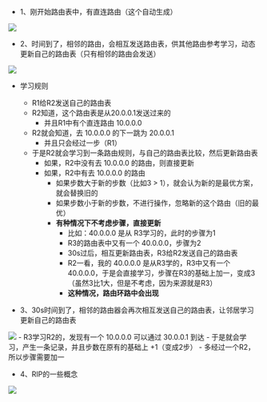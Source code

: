 - 1、刚开始路由表中，有直连路由（这个自动生成）
<img src='https://lsz.net.cn/node/imgs/b69d06428c3bc9ded64c894bc927864f.png' />

- 2、时间到了，相邻的路由，会相互发送路由表，供其他路由参考学习，动态更新自己的路由表（只有相邻的路由会发送）
<img src='https://lsz.net.cn/node/imgs/c4032e5acaa6d803c8f65638a9c50263.png' />
  
  - 学习规则
    - R1给R2发送自己的路由表
    - R2知道，这个路由表是从20.0.0.1发送过来的
      - 并且R1中有个直连路由 10.0.0.0
    - R2就会知道，去 10.0.0.0 的下一跳为 20.0.0.1
      - 并且只会经过一步（R1）
    - 于是R2就会学习到一条路由规则，与自己的路由表比较，然后更新路由表
      - 如果，R2中没有去 10.0.0.0 的路由，则直接更新
      - 如果，R2中有去 10.0.0.0 的路由
        - 如果步数大于新的步数（比如3 > 1），就会认为新的是最优方案，就会替换旧的
        - 如果步数小于新的步数，不进行操作，忽略新的这个路由（旧的最优）
        - **有种情况下不考虑步骤，直接更新**
          - 比如：40.0.0.0 是从 R3学习的，此时的步骤为1
          - R3的路由表中又有一个 40.0.0.0，步骤为2
          - 30s过后，相互更新路由表，R3给R2发送自己的路由表
          - R2一看，我的 40.0.0.0 是从R3学的，R3中又有一个 40.0.0.0，于是会直接学习，步骤在R3的基础上加一，变成3（虽然3比1大，但是不考虑，因为来源就是R3）
          - **这种情况，路由环路中会出现**

- 3、30s时间到了，相邻的路由器会再次相互发送自己的路由表，让邻居学习更新自己的路由表
<img src='https://lsz.net.cn/node/imgs/8f8e784d91a59199f1bc3aabfdf6b0c9.png' />
  - R3学习R2的，发现有一个 10.0.0.0 可以通过 30.0.0.1 到达
  - 于是就会学习，产生一条记录，并且步数在原有的基础上 +1（变成2步）
    - 多经过一个R2，所以步骤需要加一


- 4、RIP的一些概念
<img src='https://lsz.net.cn/node/imgs/d84170efa0309cf707016eb63ce93575.png' />
  